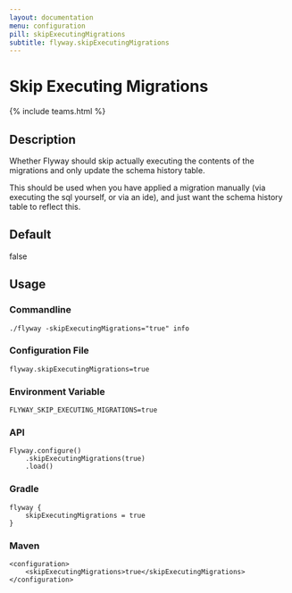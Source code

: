 ```yaml
---
layout: documentation
menu: configuration
pill: skipExecutingMigrations
subtitle: flyway.skipExecutingMigrations
---
```


# Skip Executing Migrations
{% include teams.html %}

## Description
Whether Flyway should skip actually executing the contents of the migrations and only update the schema history table.
    
This should be used when you have applied a migration manually (via executing the sql yourself, or via an ide), and just want the schema history table to reflect this.

## Default
false

## Usage

### Commandline
```
./flyway -skipExecutingMigrations="true" info
```

### Configuration File
```
flyway.skipExecutingMigrations=true
```

### Environment Variable
```
FLYWAY_SKIP_EXECUTING_MIGRATIONS=true
```

### API
```
Flyway.configure()
    .skipExecutingMigrations(true)
    .load()
```

### Gradle
```
flyway {
    skipExecutingMigrations = true
}
```

### Maven
```
<configuration>
    <skipExecutingMigrations>true</skipExecutingMigrations>
</configuration>
```